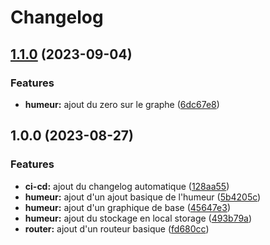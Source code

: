 # Changelog

## [1.1.0](https://github.com/LiquidITGuy/moody-app/compare/v1.0.0...v1.1.0) (2023-09-04)


### Features

* **humeur:** ajout du zero sur le graphe ([6dc67e8](https://github.com/LiquidITGuy/moody-app/commit/6dc67e8740072eca7dbde825ade6321085c5dc77))

## 1.0.0 (2023-08-27)


### Features

* **ci-cd:** ajout du changelog automatique ([128aa55](https://github.com/LiquidITGuy/moody-app/commit/128aa557c31e94c2485d01675e7f199f7d3e9f0c))
* **humeur:** ajout d'un ajout basique de l'humeur ([5b4205c](https://github.com/LiquidITGuy/moody-app/commit/5b4205c88f53f744d611c5dc9db163fc76ce5f4f))
* **humeur:** ajout d'un graphique de base ([45647e3](https://github.com/LiquidITGuy/moody-app/commit/45647e3425bde9ba828c355b08c531906f269c50))
* **humeur:** ajout du stockage en local storage ([493b79a](https://github.com/LiquidITGuy/moody-app/commit/493b79a5c0b42228466f6ec95416daa53a57f220))
* **router:** ajout d'un routeur basique ([fd680cc](https://github.com/LiquidITGuy/moody-app/commit/fd680cc4f2c7e65fccbf20d7a40f867b6609e92f))
